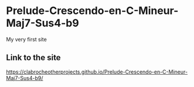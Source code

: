 # Prelude-Crescendo-en-C-Mineur-Maj7-Sus4-b9
My very first site

## Link to the site
https://clabrocheotherprojects.github.io/Prelude-Crescendo-en-C-Mineur-Maj7-Sus4-b9/
